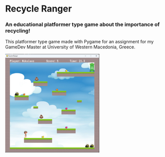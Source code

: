 # Recycle Ranger

### An educational platformer type game about the importance of **recycling**!

This platformer type game made with Pygame for an assignment for my GameDev Master at University of Western Macedonia, Greece.


<img src="/screenshots/level2.png" alt="Level2 Screenshot" style="width:300px;height:auto;">
